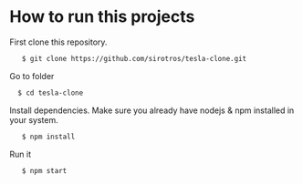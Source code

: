 # How to run this projects

First clone this repository.

```bash
   $ git clone https://github.com/sirotros/tesla-clone.git
```

Go to folder

```bash
  $ cd tesla-clone
```

Install dependencies. Make sure you already have nodejs & npm installed in your system.

```bash
   $ npm install
```

Run it

```bash
   $ npm start
```
